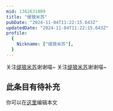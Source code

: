 ```yaml
---
mid: 1362631089
title: "缇狼米苏"
pubDate: "2024-11-04T11:22:15.643Z"
updatedDate: "2024-11-04T11:22:15.643Z"
profile:
  {
    Nickname: ["缇狼米苏"],
  }
---
```


关注[缇狼米苏](https://space.bilibili.com/1362631089)谢谢喵~ 关注[缇狼米苏](https://space.bilibili.com/1362631089)谢谢喵~

## 此条目有待补充
你可以在[这里](https://github.com/Yuhanawa/VTuber.ICU/edit/master/src/content/v/缇狼米苏/index.md)编辑本文
